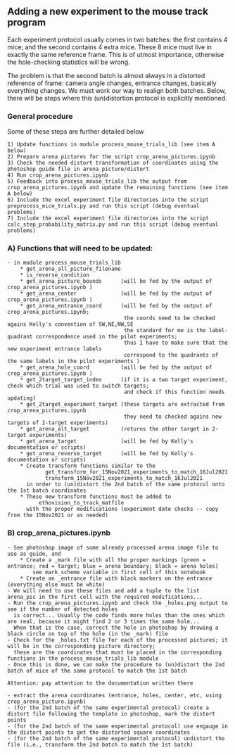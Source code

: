 ## Adding a new experiment to the mouse track program

Each experiment protocol usually comes in two batches: the first contains 4 mice; and the second contains 4 extra mice. These 8 mice must live in exactly the same reference frame. This is of utmost importance, otherwise the hole-checking statistics will be wrong.

The problem is that the second batch is almost always in a distorted reference of frame: camera angle changes, entrance changes, basically everything changes. We must work our way to realign both batches. Below, there will be steps where this (un)distortion protocol is explicitly mentioned.

### General procedure

Some of these steps are further detailed below

    1) Update functions in module process_mouse_trials_lib (see item A below)
    2) Prepare arena pictures for the script crop_arena_pictures.ipynb
    3) Check the needed distort transformation of coordinates using the photoshop guide file in arena_picture/distort
    4) Run crop_arena_pictures.ipynb
    5) Feedback into process_mouse_trials_lib the output from crop_arena_pictures.ipynb and update the remaining functions (see item A below)
    6) Include the excel experiment file directories into the script preprocess_mice_trials.py and run this script (debug eventual problems)
    7) Include the excel experiment file directories into the script calc_step_probability_matrix.py and run this script (debug eventual problems)

### A) Functions that will need to be updated:
    - in module process_mouse_trials_lib
        * get_arena_all_picture_filename
        * is_reverse_condition
        * get_arena_picture_bounds      (will be fed by the output of crop_arena_pictures.ipynb )
        * get_arena_center              (will be fed by the output of crop_arena_pictures.ipynb )
        * get_arena_entrance_coord      (will be fed by the output of crop_arena_pictures.ipynb;
                                         the coords need to be checked agains Kelly's convention of SW,NE,NW,SE
                                         the standard for me is the label-quadrant correspondence used in the pilot experiments;
                                         thus I have to make sure that the new experiment entrance labels 
                                         correspond to the quadrants of the same labels in the pilot experiments )
        * get_arena_hole_coord          (will be fed by the output of crop_arena_pictures.ipynb )
        * get_2target_target_index      (if it is a two target experiment, check which trial was used to switch targets;
                                         and check if this function needs updating)
        * get_2target_experiment_target (these targets are extracted from crop_arena_pictures.ipynb
                                         they need to checked agains new targets of 2-target experiments)
        * get_arena_alt_target          (returns the other target in 2-target experiments)
        * get_arena_target              (will be fed by Kelly's documentation or scripts)
        * get_arena_reverse_target      (will be fed by Kelly's documentation or scripts)
        * Create transform functions similar to the
                get_transform_for_15Nov2021_experiments_to_match_16Jul2021
                transform_15Nov2021_experiments_to_match_16Jul2021
          in order to (un)distort the 2nd batch of the same protocol onto the 1st batch coordinates  
        * These new transform functions must be added to
              ethovision_to_track_matfile
          with the proper modifications (experiment date checks -- copy from the 15Nov2021 or as needed)

### B) crop_arena_pictures.ipynb
    - See photoshop image of some already processed arena image file to use as guide, and
        * Create a _mark file with all the proper markings (green = entrance; red = target; blue = arena boundary; black = arena holes)
            see mark_scheme variable in first cell of this notebook
        * Create an _entrance file with black markers on the entrance (everything else must be white)
    - We will need to use these files and add a tuple to the list arena_pic in the first cell with the required modifications...
    - Run the crop_arena_pictures.ipynb and check the _holes.png output to see if the number of detected holes
      is correct... Usually the code finds more holes than the ones which are real, because it might find 2 or 3 times the same hole...
      When that is the case, correct the hole in photoshop by drawing a black circle on top of the hole (in the _mark) file
    - Check for the _holes.txt file for each of the processed pictures; it will be in the corresponding picture directory;
      these are the coordinates that must be placed in the corresponding functions in the process_mouse_trials_lib module
    - Once this is done, we can make the procedure to (un)distort the 2nd batch of mice of the same protocol to match the 1st batch
    
    Attention: pay attention to the documentation written there

    - extract the arena coordinates (entrance, holes, center, etc, using crop_arena_picture.ipynb)
    - (for the 2nd batch of the same experimental protocol) create a distort file following the template in photoshop, mark the distort points
    - (for the 2nd batch of the same experimental protocol) use engauge in the distort points to get the distorted square coordinates
    - (for the 2nd batch of the same experimental protocol) undistort the file (i.e., transform the 2nd batch to match the 1st batch)





